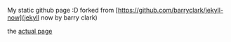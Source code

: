 My static github page :D
forked from [https://github.com/barryclark/jekyll-now](jekyll now by barry clark)

the [actual page](amaiolamo.github.io)
